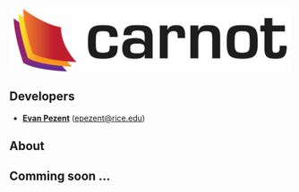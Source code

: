 ![MEL Logo](https://github.com/epezent/carnot/blob/master/misc/carnot_banner.png)

## Developers

- **[Evan Pezent](http://evanpezent.com)** (epezent@rice.edu)

## About

Comming soon ...
- 

